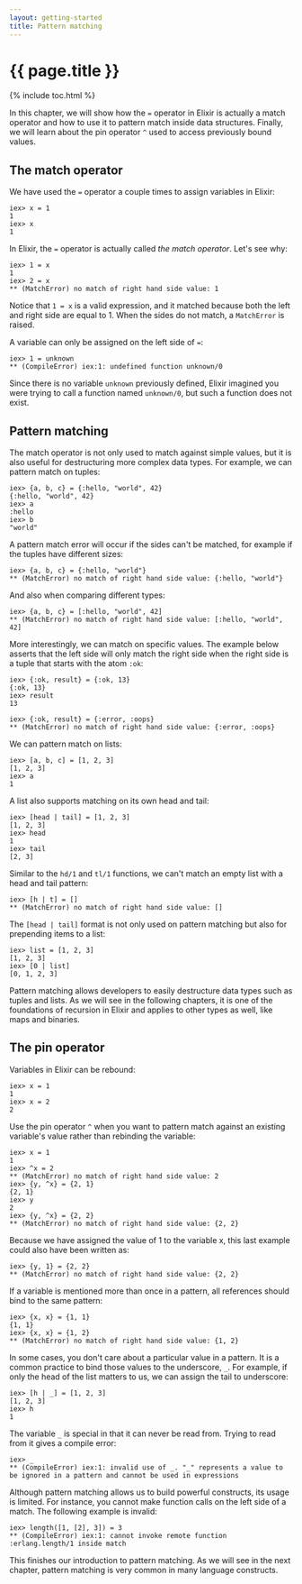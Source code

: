 ```yaml
---
layout: getting-started
title: Pattern matching
---
```


# {{ page.title }}<span hidden>.</span>

{% include toc.html %}

In this chapter, we will show how the `=` operator in Elixir is actually a match operator and how to use it to pattern match inside data structures. Finally, we will learn about the pin operator `^` used to access previously bound values.

## The match operator

We have used the `=` operator a couple times to assign variables in Elixir:

```iex
iex> x = 1
1
iex> x
1
```

In Elixir, the `=` operator is actually called *the match operator*. Let's see why:

```iex
iex> 1 = x
1
iex> 2 = x
** (MatchError) no match of right hand side value: 1
```

Notice that `1 = x` is a valid expression, and it matched because both the left and right side are equal to 1. When the sides do not match, a `MatchError` is raised.

A variable can only be assigned on the left side of `=`:

```iex
iex> 1 = unknown
** (CompileError) iex:1: undefined function unknown/0
```

Since there is no variable `unknown` previously defined, Elixir imagined you were trying to call a function named `unknown/0`, but such a function does not exist.

## Pattern matching

The match operator is not only used to match against simple values, but it is also useful for destructuring more complex data types. For example, we can pattern match on tuples:

```iex
iex> {a, b, c} = {:hello, "world", 42}
{:hello, "world", 42}
iex> a
:hello
iex> b
"world"
```

A pattern match error will occur if the sides can't be matched, for example if the tuples have different sizes:

```iex
iex> {a, b, c} = {:hello, "world"}
** (MatchError) no match of right hand side value: {:hello, "world"}
```

And also when comparing different types:

```iex
iex> {a, b, c} = [:hello, "world", 42]
** (MatchError) no match of right hand side value: [:hello, "world", 42]
```

More interestingly, we can match on specific values. The example below asserts that the left side will only match the right side when the right side is a tuple that starts with the atom `:ok`:

```iex
iex> {:ok, result} = {:ok, 13}
{:ok, 13}
iex> result
13

iex> {:ok, result} = {:error, :oops}
** (MatchError) no match of right hand side value: {:error, :oops}
```

We can pattern match on lists:

```iex
iex> [a, b, c] = [1, 2, 3]
[1, 2, 3]
iex> a
1
```

A list also supports matching on its own head and tail:

```iex
iex> [head | tail] = [1, 2, 3]
[1, 2, 3]
iex> head
1
iex> tail
[2, 3]
```

Similar to the `hd/1` and `tl/1` functions, we can't match an empty list with a head and tail pattern:

```iex
iex> [h | t] = []
** (MatchError) no match of right hand side value: []
```

The `[head | tail]` format is not only used on pattern matching but also for prepending items to a list:

```iex
iex> list = [1, 2, 3]
[1, 2, 3]
iex> [0 | list]
[0, 1, 2, 3]
```

Pattern matching allows developers to easily destructure data types such as tuples and lists. As we will see in the following chapters, it is one of the foundations of recursion in Elixir and applies to other types as well, like maps and binaries.

## The pin operator

Variables in Elixir can be rebound:

```iex
iex> x = 1
1
iex> x = 2
2
```

Use the pin operator `^` when you want to pattern match against an existing variable's value rather than rebinding the variable:

```iex
iex> x = 1
1
iex> ^x = 2
** (MatchError) no match of right hand side value: 2
iex> {y, ^x} = {2, 1}
{2, 1}
iex> y
2
iex> {y, ^x} = {2, 2}
** (MatchError) no match of right hand side value: {2, 2}
```

Because we have assigned the value of 1 to the variable x, this last example could also have been written as:

```
iex> {y, 1} = {2, 2}
** (MatchError) no match of right hand side value: {2, 2}
```

If a variable is mentioned more than once in a pattern, all references should bind to the same pattern:

```iex
iex> {x, x} = {1, 1}
{1, 1}
iex> {x, x} = {1, 2}
** (MatchError) no match of right hand side value: {1, 2}
```

In some cases, you don't care about a particular value in a pattern. It is a common practice to bind those values to the underscore, `_`. For example, if only the head of the list matters to us, we can assign the tail to underscore:

```iex
iex> [h | _] = [1, 2, 3]
[1, 2, 3]
iex> h
1
```

The variable `_` is special in that it can never be read from. Trying to read from it gives a compile error:

```iex
iex> _
** (CompileError) iex:1: invalid use of _. "_" represents a value to be ignored in a pattern and cannot be used in expressions
```

Although pattern matching allows us to build powerful constructs, its usage is limited. For instance, you cannot make function calls on the left side of a match. The following example is invalid:

```iex
iex> length([1, [2], 3]) = 3
** (CompileError) iex:1: cannot invoke remote function :erlang.length/1 inside match
```

This finishes our introduction to pattern matching. As we will see in the next chapter, pattern matching is very common in many language constructs.
